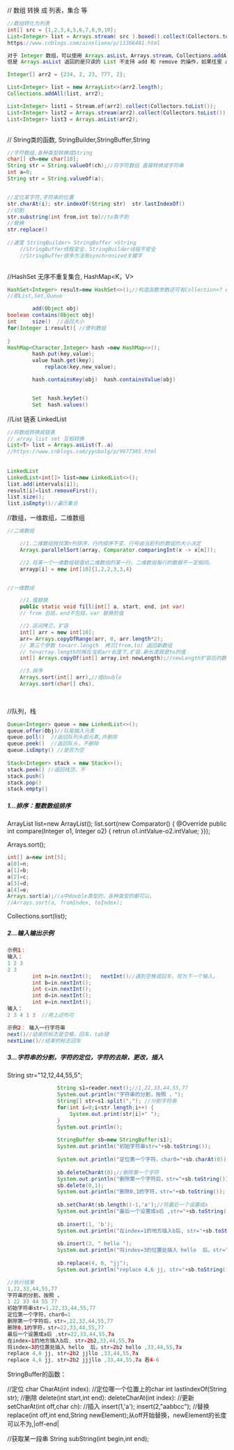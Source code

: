 // 数组 转换 成 列表，集合 等

```java
//数组转化为列表
int[] src = {1,2,3,4,5,6,7,8,9,10};
List<Integer> list = Arrays.stream( src ).boxed().collect(Collectors.toList());
https://www.cnblogs.com/ainsliaea/p/11366481.html

对于 Integer 数组，可以使用 Arrays.asList、Arrays.stream、Collections.addAll 或者 Stream.of 进行转换：
但是 Arrays.asList 返回的是只读的 List 不支持 add 和 remove 的操作，如果往里 add 会报 UnsupportedOperationException

Integer[] arr2 = {234, 2, 23, 777, 2};

List<Integer> list = new ArrayList<>(arr2.length);
Collections.addAll(list, arr2);

List<Integer> list1 = Stream.of(arr2).collect(Collectors.toList());
List<Integer> list2 = Arrays.stream(arr2).collect(Collectors.toList());
List<Integer> list3 = Arrays.asList(arr2);



```

//  String类的函数,    StringBuilder,StringBuffer,String

```java
//字符数组,各种类型转换成String
char[] ch=new char[10];
String str = String.valueOf(ch);//将字符数组 直接转换成字符串
int a=0;
String str = String.valueOf(a);


//定位某字符,字符串的位置
str.charAt(i); str.indexOf(String str)  str.lastIndexOf()
//切割
str.substring(int from,int to)//to取不到
//替换
str.replace()
    
//速度 StringBuilder> StringBuffer >String
    //StringBuffer线程安全，StringBuilder线程不安全
    //StringBuffer很多方法有synchronized关键字
    
```

//HashSet  无序不重复集合,   HashMap<K，V> 

```java
HashSet<Integer> result=new HashSet<>();//构造函数参数还可有Collection<? extends E> c
//即List,Set,Queue

	    add(Object obj)
boolean contains(Object obj)
int     size()  //返回大小  
for(Integer i:result){ //便利数组
    
}
HashMap<Character,Integer> hash =new HashMap<>();
        hash.put(key,value);
        value hash.get(key);
            replace(key,new_value);

        hash.containsKey(obj)  hash.containsValue(obj)


        Set  hash.keySet()
        Set  hash.values()
```

//List 链表     LinkedList

```java
//将数组转换成链表
// array list set 互相转换
List<T> list = Arrays.asList(T..a)
//https://www.cnblogs.com/yysbolg/p/9977365.html
    
    
LinkedList
LinkedList<int[]> list=new LinkedList<>();
list.add(intervals[i]);
result[i]=list.removeFirst(); 
list.size();
list.isEmpty()//遍历集合
```

//数组，一维数组，二维数组

```java
//二维数组

    //1.二维数组按找第n列排序，行内顺序不变，行号由当前列的数组的大小决定
    Arrays.parallelSort(array, Comparator.comparingInt(x -> x[n]));

    //2.将某一个一维数组赋值给二维数组的某一行。二维数组每行的数据不一定相同。
    arrayp[i] = new int[10]{1,2,2,3,3,4} 


//一维数组

    //1.值替换
    public static void fill(int[] a, start, end, int var)
    // from 包括，end不包括，var 替换的值

	//2.区间拷贝，扩容
	int[] arr = new int[10];
	arr= Arrays.copyOfRange(arr, 0, arr.length*2);
	// 第三个参数 to<arr.length  拷贝[from,to) 返回新数组
	// to>array.length时候在当前arr长度下,扩容.新长度就是to的值
	int[] Arrays.copyOf(int[] array,int newLength);//newLength扩容后的数组	

	//3.排序
	Arrays.sort(int[] arr),//或double
	Arrays.sort(char[] chs),
	
	

```

//队列，栈

```java
Queue<Integer> queue = new LinkedList<>();
queue.offer(Obj)//队尾插入元素
queue.poll()  //返回队列头部元素,并删除
queue.peek()  //返回队头，不删除
queue.isEmpty() //是否为空
    
Stack<Integer> stack = new Stack<>();
stack.peek() //返回栈顶，不
stack.push()
stack.pop()
stack.empty()
```



##### 1...排序：整数数组排序

ArrayList<Integer> list=new ArrayList<Integer>();
        list.sort(new Comparator<Integer>() {
			@Override
			public int compare(Integer o1, Integer o2) {
				retrun o1.intValue-o2.intValue;
			}});

Arrays.sort();

```java
int[] a=new int[5];
a[0]=n;
a[1]=b;
a[2]=c;
a[3]=d;
a[4]=e;  
Arrays.sort(a);//a中double类型的，各种类型的都可以。
//Arrays.sort(a, fromIndex, toIndex);
```

Collections.sort(list);

##### 2...输入输出示例



```java
示例1： 
输入：
1 2 3
2 3
		int n=in.nextInt();   nextInt()//遇到空格或回车，视为下一个输入。
        int b=in.nextInt();
        int c=in.nextInt();
        int d=in.nextInt();
        int e=in.nextInt();	
输入：
2 3 4 1 3  //用上述均可

示例2： 输入一行字符串
next()//结束的标志是空格，回车，tab键
nextLine()//结束的标志回车

```



##### 3...字符串的分割，字符的定位，字符的去除，更改，插入

String str="12,12,44,55,5";

```java
				String s1=reader.next();//1,22,33,44,55,77
                System.out.println("字符串的分割，按照 ，");
                String[] str=s1.split(","); //分割字符串
                for(int i=0;i<str.length;i++) {
                	System.out.print(str[i]+" ");
                }
                System.out.println();
                
                StringBuffer sb=new StringBuffer(s1);
                System.out.println("初始字符串str="+sb.toString());
                
                System.out.println("定位第一个字符，char0="+sb.charAt(0));
                
                sb.deleteCharAt(0);//删除第一个字符
                System.out.println("删除第一个字符后，str="+sb.toString());
                sb.delete(0,1);
                System.out.println("删除0,1的字符，str="+sb.toString());
                
                sb.setCharAt(sb.length()-1,'a');//将最后一个设置成a
                System.out.println("最后一个设置成a后 ,str="+sb.toString());
                
                sb.insert(1, 'b');
                System.out.println("在index=1的地方插入b后, str="+sb.toString());
                
                sb.insert(3, " hello ");
                System.out.println("将index=3的位置处插入 hello  后，str="+sb.toString());
                
                sb.replace(4, 6, "jj");
                System.out.println("replace 4,6 jj, str="+sb.toString());

//执行结果
1,22,33,44,55,77
字符串的分割，按照 ，
1 22 33 44 55 77 
初始字符串str=1,22,33,44,55,77
定位第一个字符，char0=1
删除第一个字符后，str=,22,33,44,55,77
删除0,1的字符，str=22,33,44,55,77
最后一个设置成a后 ,str=22,33,44,55,7a
在index=1的地方插入b后, str=2b2,33,44,55,7a
将index=3的位置处插入 hello  后，str=2b2 hello ,33,44,55,7a
replace 4,6 jj, str=2b2 jjllo ,33,44,55,7a 
replace 4,6 jj, str=2b2 jjjllo ,33,44,55,7a 若4-6
```

StringBuffer的函数：

//定位
char CharAt(int index): //定位哪一个位置上的char
int lastIndexOf(String str);
//删除
delete(int start,int end):
deleteCharAt(int index):
//更新
setCharAt(int off,char ch):
//插入
insert(1,'a');
insert(2,"aabbcc");
//替换
replace(int off,int end,String newElement);从off开始替换，newElement的长度可以不为,|off-end|

//获取某一段串
String subString(int begin,int end);